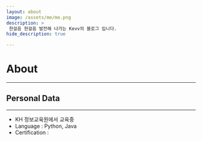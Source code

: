 ```yaml
---
layout: about
image: /assets/me/me.png
description: >
 한걸음 한걸음 발전해 나가는 Kevv의 블로그 입니다.
hide_description: true

---
```


# About
<!--author-->
***

## Personal Data
---
- KH 정보교육원에서 교육중
- Language : Python, Java
- Certification : 